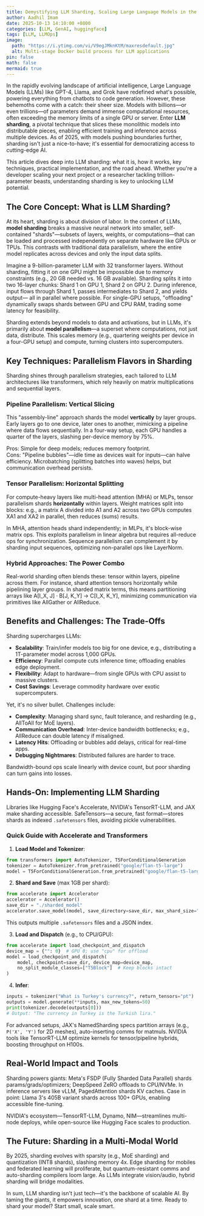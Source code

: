 ```yaml
---
title: Demystifying LLM Sharding, Scaling Large Language Models in the Era of AI Giants
author: Aadhil Imam
date: 2025-10-13 14:10:00 +0800
categories: [LLM, GenAI, huggingface]
tags: [LLM, LLMOps]
image:
  path: "https://i.ytimg.com/vi/V9egJMknKtM/maxresdefault.jpg"
  alt: Multi-stage Docker build process for LLM applications
pin: false
math: false
mermaid: true
---
```


In the rapidly evolving landscape of artificial intelligence, Large Language Models (LLMs) like GPT-4, Llama, and Grok have redefined what's possible, powering everything from chatbots to code generation. However, these behemoths come with a catch: their sheer size. Models with billions—or even trillions—of parameters demand immense computational resources, often exceeding the memory limits of a single GPU or server. Enter **LLM sharding**, a pivotal technique that slices these monolithic models into distributable pieces, enabling efficient training and inference across multiple devices. As of 2025, with models pushing boundaries further, sharding isn't just a nice-to-have; it's essential for democratizing access to cutting-edge AI.

This article dives deep into LLM sharding: what it is, how it works, key techniques, practical implementation, and the road ahead. Whether you're a developer scaling your next project or a researcher tackling trillion-parameter beasts, understanding sharding is key to unlocking LLM potential.

## The Core Concept: What is LLM Sharding?

At its heart, sharding is about division of labor. In the context of LLMs, **model sharding** breaks a massive neural network into smaller, self-contained "shards"—subsets of layers, weights, or computations—that can be loaded and processed independently on separate hardware like GPUs or TPUs. This contrasts with traditional data parallelism, where the entire model replicates across devices and only the input data splits.

Imagine a 9-billion-parameter LLM with 32 transformer layers. Without sharding, fitting it on one GPU might be impossible due to memory constraints (e.g., 20 GB needed vs. 16 GB available). Sharding splits it into two 16-layer chunks: Shard 1 on GPU 1, Shard 2 on GPU 2. During inference, input flows through Shard 1, passes intermediates to Shard 2, and yields output— all in parallel where possible. For single-GPU setups, "offloading" dynamically swaps shards between GPU and CPU RAM, trading some latency for feasibility.

Sharding extends beyond models to data and activations, but in LLMs, it's primarily about **model parallelism**—a superset where computations, not just data, distribute. This scales memory (e.g., quartering weights per device in a four-GPU setup) and compute, turning clusters into supercomputers.

## Key Techniques: Parallelism Flavors in Sharding

Sharding shines through parallelism strategies, each tailored to LLM architectures like transformers, which rely heavily on matrix multiplications and sequential layers.

### Pipeline Parallelism: Vertical Slicing

This "assembly-line" approach shards the model **vertically** by layer groups. Early layers go to one device, later ones to another, mimicking a pipeline where data flows sequentially. In a four-way setup, each GPU handles a quarter of the layers, slashing per-device memory by 75%.

Pros: Simple for deep models; reduces memory footprint.  
Cons: "Pipeline bubbles"—idle time as devices wait for inputs—can halve efficiency. Microbatching (splitting batches into waves) helps, but communication overhead persists.

### Tensor Parallelism: Horizontal Splitting

For compute-heavy layers like multi-head attention (MHA) or MLPs, tensor parallelism shards **horizontally** within layers. Weight matrices split into blocks: e.g., a matrix A divided into A1 and A2 across two GPUs computes XA1 and XA2 in parallel, then reduces (sums) results.

In MHA, attention heads shard independently; in MLPs, it's block-wise matrix ops. This exploits parallelism in linear algebra but requires all-reduce ops for synchronization. Sequence parallelism can complement it by sharding input sequences, optimizing non-parallel ops like LayerNorm.

### Hybrid Approaches: The Power Combo

Real-world sharding often blends these: tensor within layers, pipeline across them. For instance, shard attention tensors horizontally while pipelining layer groups. In sharded matrix terms, this means partitioning arrays like A[I_X, J] · B[J, K_Y] → C[I_X, K_Y], minimizing communication via primitives like AllGather or AllReduce.

## Benefits and Challenges: The Trade-Offs

Sharding supercharges LLMs:
- **Scalability**: Train/infer models too big for one device, e.g., distributing a 1T-parameter model across 1,000 GPUs.
- **Efficiency**: Parallel compute cuts inference time; offloading enables edge deployment.
- **Flexibility**: Adapt to hardware—from single GPUs with CPU assist to massive clusters.
- **Cost Savings**: Leverage commodity hardware over exotic supercomputers.

Yet, it's no silver bullet. Challenges include:
- **Complexity**: Managing shard sync, fault tolerance, and resharding (e.g., AllToAll for MoE layers).
- **Communication Overhead**: Inter-device bandwidth bottlenecks; e.g., AllReduce can double latency if misaligned.
- **Latency Hits**: Offloading or bubbles add delays, critical for real-time apps.
- **Debugging Nightmares**: Distributed failures are harder to trace.

Bandwidth-bound ops scale linearly with device count, but poor sharding can turn gains into losses.

## Hands-On: Implementing LLM Sharding

Libraries like Hugging Face's Accelerate, NVIDIA's TensorRT-LLM, and JAX make sharding accessible. SafeTensors—a secure, fast format—stores shards as indexed `.safetensors` files, avoiding pickle vulnerabilities.

### Quick Guide with Accelerate and Transformers

1. **Load Model and Tokenizer**:

```python
from transformers import AutoTokenizer, T5ForConditionalGeneration
tokenizer = AutoTokenizer.from_pretrained("google/flan-t5-large")
model = T5ForConditionalGeneration.from_pretrained("google/flan-t5-large")
```

2. **Shard and Save** (max 1GB per shard):

```python
from accelerate import Accelerator
accelerator = Accelerator()
save_dir = "./sharded_model"
accelerator.save_model(model, save_directory=save_dir, max_shard_size="1GB")
```

This outputs multiple `.safetensors` files and a JSON index.

3. **Load and Dispatch** (e.g., to CPU/GPU):

```python
from accelerate import load_checkpoint_and_dispatch
device_map = {"": 0}  # GPU 0; use "cpu" for offload
model = load_checkpoint_and_dispatch(
    model, checkpoint=save_dir, device_map=device_map,
    no_split_module_classes=["T5Block"]  # Keep blocks intact
)
```

4. **Infer**:

```python
inputs = tokenizer("What is Turkey's currency?", return_tensors="pt")
outputs = model.generate(**inputs, max_new_tokens=50)
print(tokenizer.decode(outputs[0]))
# Output: "The currency in Turkey is the Turkish lira."
```

For advanced setups, JAX's NamedSharding specs partition arrays (e.g., `P('X', 'Y')` for 2D meshes), auto-inserting comms for matmuls. NVIDIA tools like TensorRT-LLM optimize kernels for tensor/pipeline hybrids, boosting throughput on H100s.

## Real-World Impact and Tools

Sharding powers giants: Meta's FSDP (Fully Sharded Data Parallel) shards params/grads/optimizers; DeepSpeed ZeRO offloads to CPU/NVMe. In inference servers like vLLM, PagedAttention shards KV caches. Case in point: Llama 3's 405B variant shards across 100+ GPUs, enabling accessible fine-tuning.

NVIDIA's ecosystem—TensorRT-LLM, Dynamo, NIM—streamlines multi-node deploys, while open-source like Hugging Face scales to production.

## The Future: Sharding in a Multi-Modal World

By 2025, sharding evolves with sparsity (e.g., MoE sharding) and quantization (INT8 shards), slashing memory 4x. Edge sharding for mobiles and federated learning will proliferate, but quantum-resistant comms and auto-sharding compilers loom large. As LLMs integrate vision/audio, hybrid sharding will bridge modalities.

In sum, LLM sharding isn't just tech—it's the backbone of scalable AI. By taming the giants, it empowers innovation, one shard at a time. Ready to shard your model? Start small, scale smart.
